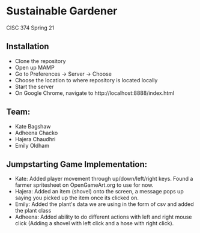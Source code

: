# Sustainable Gardener
CISC 374 Spring 21

## Installation
- Clone the repository 
- Open up MAMP 
- Go to Preferences -> Server -> Choose
- Choose the location to where repository is located locally
- Start the server
- On Google Chrome, navigate to http://localhost:8888/index.html

## Team: ##
- Kate Bagshaw
- Adheena Chacko
- Hajera Chaudhri
- Emily Oldham

## Jumpstarting Game Implementation: ##
- Kate: Added player movement through up/down/left/right keys. Found a farmer spritesheet on OpenGameArt.org to use for now.
- Hajera: Added an item (shovel) onto the screen, a message pops up saying you picked up the item once its clicked on.
- Emily: Added the plant's data we are using in the form of csv and added the plant class
- Adheena: Added ability to do different actions with left and right mouse click (Adding a shovel with left click and a hose with right click).



